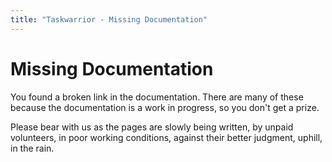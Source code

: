 ```yaml
---
title: "Taskwarrior - Missing Documentation"
---
```



# Missing Documentation

You found a broken link in the documentation. There are many of these because
the documentation is a work in progress, so you don\'t get a prize.

Please bear with us as the pages are slowly being written, by unpaid volunteers,
in poor working conditions, against their better judgment, uphill, in the rain.
